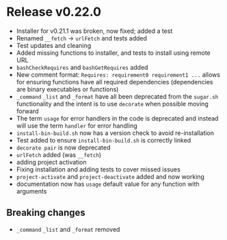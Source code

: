 # Release v0.22.0

- Installer for v0.21.1 was broken, now fixed; added a test
- Renamed `__fetch` -> `urlFetch` and tests added
- Test updates and cleaning
- Added missing functions to installer, and tests to install using remote URL
- `bashCheckRequires` and `bashGetRequires` added
- New comment format: `Requires: requirement0 requirement1 ...` allows for ensuring functions have all required
  dependencies (dependencies are binary executables or functions)
- `_command` `_list` and `_format` have all been deprecated from the `sugar.sh` functionality and the intent is to use
  `decorate` when possible moving forward
- The term `usage` for error handlers in the code is deprecated and instead will use the term `handler` for error
  handling
- `install-bin-build.sh` now has a version check to avoid re-installation
- Test added to ensure `install-bin-build.sh` is correctly linked
- `decorate pair` is now deprecated
- `urlFetch` added (was `__fetch`)
- adding project activation
- Fixing installation and adding tests to cover missed issues
- `project-activate` and `project-deactivate` added and now working
- documentation now has `usage` default value for any function with arguments

## Breaking changes

- `_command` `_list` and `_format` removed
